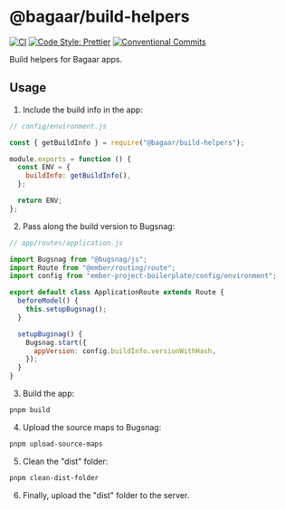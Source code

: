 # @bagaar/build-helpers

[![CI](https://github.com/bagaar/build-helpers/workflows/CI/badge.svg)](https://github.com/bagaar/build-helpers/actions?query=workflow%3ACI)
[![Code Style: Prettier](https://img.shields.io/badge/code_style-prettier-ff69b4.svg)](https://github.com/prettier/prettier)
[![Conventional Commits](https://img.shields.io/badge/Conventional%20Commits-1.0.0-yellow.svg)](https://conventionalcommits.org)

Build helpers for Bagaar apps.

## Usage

1. Include the build info in the app:

```js
// config/environment.js

const { getBuildInfo } = require("@bagaar/build-helpers");

module.exports = function () {
  const ENV = {
    buildInfo: getBuildInfo(),
  };

  return ENV;
};
```

2. Pass along the build version to Bugsnag:

```js
// app/routes/application.js

import Bugsnag from "@bugsnag/js";
import Route from "@ember/routing/route";
import config from "ember-project-boilerplate/config/environment";

export default class ApplicationRoute extends Route {
  beforeModel() {
    this.setupBugsnag();
  }

  setupBugsnag() {
    Bugsnag.start({
      appVersion: config.buildInfo.versionWithHash,
    });
  }
}
```

3. Build the app:

```bash
pnpm build
```

4. Upload the source maps to Bugsnag:

```bash
pnpm upload-source-maps
```

5. Clean the "dist" folder:

```bash
pnpm clean-dist-folder
```

6. Finally, upload the "dist" folder to the server.
